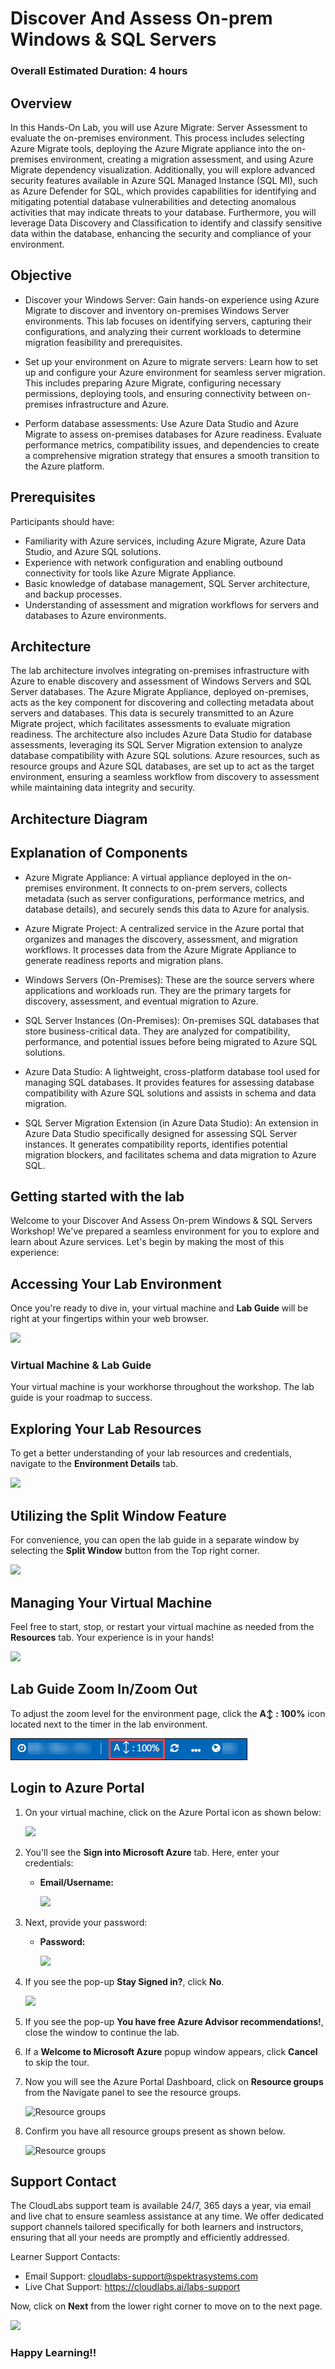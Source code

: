 # Discover And Assess On-prem Windows & SQL Servers

### Overall Estimated Duration: 4 hours

## Overview

In this Hands-On Lab, you will use Azure Migrate: Server Assessment to evaluate the on-premises environment. This process includes selecting Azure Migrate tools, deploying the Azure Migrate appliance into the on-premises environment, creating a migration assessment, and using Azure Migrate dependency visualization. Additionally, you will explore advanced security features available in Azure SQL Managed Instance (SQL MI), such as Azure Defender for SQL, which provides capabilities for identifying and mitigating potential database vulnerabilities and detecting anomalous activities that may indicate threats to your database. Furthermore, you will leverage Data Discovery and Classification to identify and classify sensitive data within the database, enhancing the security and compliance of your environment.
 
## Objective

- Discover your Windows Server: Gain hands-on experience using Azure Migrate to discover and inventory on-premises Windows Server environments. This lab focuses on identifying servers, capturing their configurations, and analyzing their current workloads to determine migration feasibility and prerequisites.

- Set up your environment on Azure to migrate servers: Learn how to set up and configure your Azure environment for seamless server migration. This includes preparing Azure Migrate, configuring necessary permissions, deploying tools, and ensuring connectivity between on-premises infrastructure and Azure.

- Perform database assessments: Use Azure Data Studio and Azure Migrate to assess on-premises databases for Azure readiness. Evaluate performance metrics, compatibility issues, and dependencies to create a comprehensive migration strategy that ensures a smooth transition to the Azure platform.

## Prerequisites

Participants should have:

- Familiarity with Azure services, including Azure Migrate, Azure Data Studio, and Azure SQL solutions.
- Experience with network configuration and enabling outbound connectivity for tools like Azure Migrate Appliance.
- Basic knowledge of database management, SQL Server architecture, and backup processes.
- Understanding of assessment and migration workflows for servers and databases to Azure environments.

## Architecture

The lab architecture involves integrating on-premises infrastructure with Azure to enable discovery and assessment of Windows Servers and SQL Server databases. The Azure Migrate Appliance, deployed on-premises, acts as the key component for discovering and collecting metadata about servers and databases. This data is securely transmitted to an Azure Migrate project, which facilitates assessments to evaluate migration readiness. The architecture also includes Azure Data Studio for database assessments, leveraging its SQL Server Migration extension to analyze database compatibility with Azure SQL solutions. Azure resources, such as resource groups and Azure SQL databases, are set up to act as the target environment, ensuring a seamless workflow from discovery to assessment while maintaining data integrity and security.

## Architecture Diagram

## Explanation of Components

- Azure Migrate Appliance: A virtual appliance deployed in the on-premises environment. It connects to on-prem servers, collects metadata (such as server configurations, performance metrics, and database details), and securely sends this data to Azure for analysis.

- Azure Migrate Project: A centralized service in the Azure portal that organizes and manages the discovery, assessment, and migration workflows. It processes data from the Azure Migrate Appliance to generate readiness reports and migration plans.

- Windows Servers (On-Premises): These are the source servers where applications and workloads run. They are the primary targets for discovery, assessment, and eventual migration to Azure.

- SQL Server Instances (On-Premises): On-premises SQL databases that store business-critical data. They are analyzed for compatibility, performance, and potential issues before being migrated to Azure SQL solutions.

- Azure Data Studio: A lightweight, cross-platform database tool used for managing SQL databases. It provides features for assessing database compatibility with Azure SQL solutions and assists in schema and data migration.

- SQL Server Migration Extension (in Azure Data Studio): An extension in Azure Data Studio specifically designed for assessing SQL Server instances. It generates compatibility reports, identifies potential migration blockers, and facilitates schema and data migration to Azure SQL.

## Getting started with the lab

Welcome to your Discover And Assess On-prem Windows & SQL Servers Workshop! We've prepared a seamless environment for you to explore and learn about Azure services. Let's begin by making the most of this experience:

## Accessing Your Lab Environment
 
Once you're ready to dive in, your virtual machine and **Lab Guide** will be right at your fingertips within your web browser.

![](./Images/GS6.png)

### Virtual Machine & Lab Guide
 
Your virtual machine is your workhorse throughout the workshop. The lab guide is your roadmap to success.
 
## Exploring Your Lab Resources
 
To get a better understanding of your lab resources and credentials, navigate to the **Environment Details** tab.

![](./Images/GS12.png)
 
## Utilizing the Split Window Feature
 
For convenience, you can open the lab guide in a separate window by selecting the **Split Window** button from the Top right corner.
 
![](./Images/GS8.png)
 
## Managing Your Virtual Machine
 
Feel free to start, stop, or restart your virtual machine as needed from the **Resources** tab. Your experience is in your hands!
 
![](./Images/GS5.png)

## Lab Guide Zoom In/Zoom Out

To adjust the zoom level for the environment page, click the **A↕ : 100%** icon located next to the timer in the lab environment.

![Manage Your Virtual Machine](./Images/labzoom-1.png)
   
## Login to Azure Portal
 
1. On your virtual machine, click on the Azure Portal icon as shown below:
 
   ![](./Images/GS1.png)
 
2. You'll see the **Sign into Microsoft Azure** tab. Here, enter your credentials:
 
   - **Email/Username:** <inject key="AzureAdUserEmail"></inject>
 
     ![](./Images/GS2.png)
 
3. Next, provide your password:
 
   - **Password:** <inject key="AzureAdUserPassword"></inject>
 
     ![](./Images/GS3.png)
 
4. If you see the pop-up **Stay Signed in?**, click **No**.

   ![](./Images/GS9.png)

5. If you see the pop-up **You have free Azure Advisor recommendations!**, close the window to continue the lab.

6. If a **Welcome to Microsoft Azure** popup window appears, click **Cancel** to skip the tour.

7. Now you will see the Azure Portal Dashboard, click on **Resource groups** from the Navigate panel to see the resource groups.

   ![](Images/select-rg.png "Resource groups")
   
8. Confirm you have all resource groups present as shown below.

   ![](Images/upimage10.png "Resource groups")
 
## Support Contact
 
The CloudLabs support team is available 24/7, 365 days a year, via email and live chat to ensure seamless assistance at any time. We offer dedicated support channels tailored specifically for both learners and instructors, ensuring that all your needs are promptly and efficiently addressed.

Learner Support Contacts:
- Email Support: cloudlabs-support@spektrasystems.com
- Live Chat Support: https://cloudlabs.ai/labs-support

Now, click on **Next** from the lower right corner to move on to the next page.

![](./Images/GS4.png)

### Happy Learning!!
